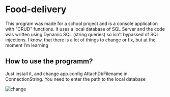 # Food-delivery
This program was made for a school project and is a console application with "CRUD" functions. It uses a local database of SQL Server and the code was written using Dynamic SQL (string queries) so isn't bypassed of SQL injections. I know, that there is a lot of things to change or fix, but at the moment I’m learning
## How to use the programm?
Just install it, and change app.config AttachDbFilename in ConnectionString. You need to enter the path to the local database

![change](https://i.ibb.co/Y80W6Y3/2022-05-01-001136561.png)
## 
